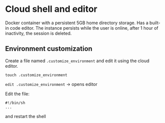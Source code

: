 # Cloud shell and editor

Docker container with a persistent 5GB home directory storage. Has a built-in code editor. 
The instance persists while the user is online, after 1 hour of inactivity, the session is deleted.

## Environment customization

Create a file named `.customize_environment` and edit it using the cloud editor.

`touch .customize_environment`

`edit .customize_environment` -> opens editor

Edit the file:

```
#!/bin/sh
...
```

and restart the shell